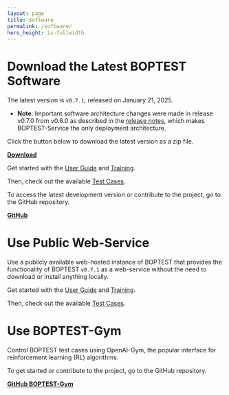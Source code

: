 ```yaml
---
layout: page
title: Software
permalink: /software/
hero_height: is-fullwidth
---
```


# Download the Latest BOPTEST Software

The latest version is ``v0.7.1``, released on January 21, 2025.
- **Note**: Important software architecture changes were made in release v0.7.0 from v0.6.0 as described in the [release notes](https://github.com/ibpsa/project1-boptest/releases/tag/v0.7.0), which makes BOPTEST-Service the only deployment architecture.

Click the button below to download the latest version as a zip file.

<a class="button is-primary" href="https://github.com/ibpsa/project1-boptest/releases/download/v0.7.1/project1-boptest-0.7.1.zip"><b>Download</b></a>

Get started with the [User Guide](/docs-userguide/index.html) and [Training](/project1-boptest/training/index.html).

Then, check out the available [Test Cases](/project1-boptest/testcases/index.html).

To access the latest development version or contribute to the project, go to the GitHub repository.

<a class="button is-info" href="https://github.com/ibpsa/project1-boptest"><b>GitHub</b></a>

# Use Public Web-Service

Use a publicly available web-hosted instance of BOPTEST that provides the functionality of BOPTEST ``v0.7.1`` as a web-service without the need to download or install anything locally.

Get started with the [User Guide](/docs-userguide/index.html) and [Training](/project1-boptest/training/index.html).

Then, check out the available [Test Cases](/project1-boptest/testcases/index.html).

# Use BOPTEST-Gym

Control BOPTEST test cases using OpenAI-Gym, the popular interface for reinforcement learning (RL) algorithms.

To get started or contribute to the project, go to the GitHub repository.

<a class="button is-info" href="https://github.com/ibpsa/project1-boptest-gym"><b>GitHub BOPTEST-Gym</b></a>
